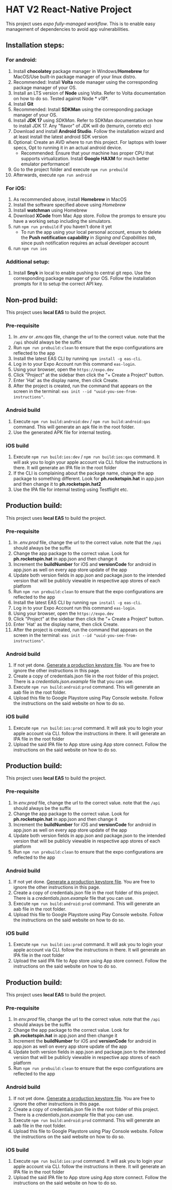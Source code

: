 # HAT V2 React-Native Project

This project uses *expo fully-managed workflow*. This is to enable easy management of dependencies to avoid app
vulnerabilities.

## Installation steps:

### For android:

1. Install **chocolatey** package manager in Windows/**Homebrew** for MacOS/Use built-in package manager of your linux
   distro.
2. Recommended: Install **Volta** node manager using the corresponding package manager of your OS.
3. Install an LTS version of **Node** using Volta. Refer to Volta documentation on how to do so. Tested against Node *
   *v18**.
4. Install **Git**
5. Recommended: Install **SDKMan** using the corresponding package manager of your OS.
6. Install **JDK 17** using *SDKMan*. Refer to SDKMan documentation on how to install JDK 17. Any "flavor" of JDK will
   do (temurin, correto etc)
7. Download and install **Android Studio**. Follow the installation wizard and at least install the latest android SDK
   version
8. Optional: Create an AVD where to run this project. For laptops with lower specs, Opt to running it in an actual
   android device.
   * Recommended: Ensure that your machine has proper CPU that supports virtualization. Install **Google HAXM** for
     much better emulator performance!
9. Go to the project folder and execute `npm run prebuild`
10. Afterwards, execute `npm run android`

### For iOS:

1. As recommended above, install **Homebrew** in MacOS
2. Install the software specified above using _Homebrew_
3. Install **watchman** using Homebrew
4. Download **XCode** from Mac App store. Follow the promps to ensure you have a working setup including the simulators.
5. run `npm run prebuild` if you haven't done it yet
   * To run the app using your local personal account, ensure to delete the **Push notification capability** in
     *Signing and Capabilities tab*, since push notification requires an actual developer account
6. run `npm run ios`

### Additional setup:

1. Install **Snyk** in local to enable pushing to central git repo. Use the corresponding package manager of your OS.
   Follow the installation prompts for it to setup the correct API key.

## Non-prod build:

This project uses **local EAS** to build the project.

### Pre-requisite

1. In _.env_ or _.env.qas_ file, change the url to the correct value. note that the `/api` should always be the suffix
2. Run `npm run prebuild:clean` to ensure that the expo configurations are reflected to the app
3. Install the latest EAS CLI by running `npm install -g eas-cli`.
4. Log in to your Expo Account run this command `eas-login`.
5. Using your browser, open the `https://expo.dev` 
6. Click "Project" at the sidebar then click the "+ Create a Project" button.
7. Enter 'Hat' as the display name, then click Create.
8. After the project is created, run the command that appears on the screen in the terminal: `eas init --id "uuid-you-see-from-instructions"`.

### Android build

1. Execute `npm run build:android:dev` / `npm run build:android:qas` command. This will generate an apk file in the root folder.
2. Use the generated APK file for internal testing.

### iOS build

1. Execute `npm run build:ios:dev` / `npm run build:ios:qas` command. It will ask you to login your apple account via CLI. follow the instructions in there. It will generate an IPA file in the root folder
2. If the CLI is complaining about the package name, change the app package to something different. Look for **ph.rocketspin.hat** in app.json and then change it to **ph.rocketspin.hat2**
3. Use the IPA file for internal testing using Testflight etc.

## Production build:

This project uses **local EAS** to build the project.

### Pre-requisite

1. In _.env.prod_ file, change the url to the correct value. note that the `/api` should always be the suffix
2. Change the app package to the correct value. Look for **ph.rocketspin.hat** in app.json and then change it
3. Increment the **buildNumber** for iOS and **versionCode** for android in app.json as well on every app store update
   of the app
4. Update both version fields in app.json and package.json to the intended version that will be publicly viewable in
   respective app stores of each platform
5. Run `npm run prebuild:clean` to ensure that the expo configurations are reflected to the app
6. Install the latest EAS CLI by running `npm install -g eas-cli`.
7. Log in to your Expo Account run this command `eas-login`.
8. Using your browser, open the `https://expo.dev` 
9. Click "Project" at the sidebar then click the "+ Create a Project" button.
10. Enter 'Hat' as the display name, then click Create.
11. After the project is created, run the command that appears on the screen in the terminal: `eas init --id "uuid-you-see-from-instructions"`.

### Android build

1. If not yet done. [Generate a production keystore file](https://reactnative.dev/docs/signed-apk-android#generating-an-upload-key). You are free to ignore the other instructions in this page.
2. Create a copy of credentials.json file in the root folder of this project. There is a _credentials.json.example_ file
   that you can use.
3. Execute `npm run build:android:prod` command. This will generate an aab file in the root folder.
4. Upload this file to Google Playstore using Play Console website. Follow the instructions on the said website on how
   to do so.

### iOS build

1. Execute `npm run build:ios:prod` command. It will ask you to login your apple account via CLI. follow the
   instructions in there. It will generate an IPA file in the root folder
2. Upload the said IPA file to App store using App store connect. Follow the instructions on the said website on how to
   do so.

## Production build:

This project uses **local EAS** to build the project.

### Pre-requisite

1. In _env.prod_ file, change the url to the correct value. note that the `/api` should always be the suffix
2. Change the app package to the correct value. Look for **ph.rocketspin.hat** in app.json and then change it
3. Increment the **buildNumber** for iOS and **versionCode** for android in app.json as well on every app store update
   of the app
4. Update both version fields in app.json and package.json to the intended version that will be publicly viewable in
   respective app stores of each platform
5. Run `npm run prebuild:clean` to ensure that the expo configurations are reflected to the app

### Android build

1. If not yet done. [Generate a production keystore file](https://reactnative.dev/docs/signed-apk-android#generating-an-upload-key). You are free to ignore the other instructions in this page.
2. Create a copy of credentials.json file in the root folder of this project. There is a _credentials.json.example_ file
   that you can use.
3. Execute `npm run build:android:prod` command. This will generate an aab file in the root folder.
4. Upload this file to Google Playstore using Play Console website. Follow the instructions on the said website on how
   to do so.

### iOS build

1. Execute `npm run build:ios:prod` command. It will ask you to login your apple account via CLI. follow the
   instructions in there. It will generate an IPA file in the root folder
2. Upload the said IPA file to App store using App store connect. Follow the instructions on the said website on how to
   do so.

## Production build:

This project uses **local EAS** to build the project.

### Pre-requisite

1. In _env.prod_ file, change the url to the correct value. note that the `/api` should always be the suffix
2. Change the app package to the correct value. Look for **ph.rocketspin.hat** in app.json and then change it
3. Increment the **buildNumber** for iOS and **versionCode** for android in app.json as well on every app store update
   of the app
4. Update both version fields in app.json and package.json to the intended version that will be publicly viewable in
   respective app stores of each platform
5. Run `npm run prebuild:clean` to ensure that the expo configurations are reflected to the app

### Android build

1. If not yet done. [Generate a production keystore file](https://reactnative.dev/docs/signed-apk-android#generating-an-upload-key). You are free to ignore the other instructions in this page.
2. Create a copy of credentials.json file in the root folder of this project. There is a _credentials.json.example_ file
   that you can use.
3. Execute `npm run build:android:prod` command. This will generate an aab file in the root folder.
4. Upload this file to Google Playstore using Play Console website. Follow the instructions on the said website on how
   to do so.

### iOS build

1. Execute `npm run build:ios:prod` command. It will ask you to login your apple account via CLI. follow the
   instructions in there. It will generate an IPA file in the root folder
2. Upload the said IPA file to App store using App store connect. Follow the instructions on the said website on how to
   do so.
